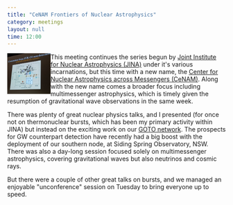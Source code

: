 ```yaml
---
title: "CeNAM Frontiers of Nuclear Astrophysics"
category: meetings
layout: null
time: 12:00
---
```

<p>
<img src="images/20230525_163317.jpg" width="100" align="left">
This meeting continues the series begun by 
<a href="https://www.jinaweb.org">Joint Institute for Nuclear
Astrophysics (JINA)</a> under it's various incarnations, but this time
with a new name, the 
<a href="https://indico.frib.msu.edu/event/58">Center for Nuclear
Astrophysics across Messengers (CeNAM)</a>. Along with the new name comes
a broader focus including multimessenger astrophysics, which is timely
given the resumption of gravitational wave observations in the same week.
</p>
<p>
There was plenty of great nuclear physics talks, and I presented (for once not
on thermonuclear bursts, which has been my primary activity
within JINA) but instead on the exciting work on our 
<a href="http://goto-observatory.org">GOTO network</a>. The prospects
for GW counterpart detection have recently had a big boost with the
deployment of our southern node, at Siding Spring Observatory, NSW.
There was also a day-long session focused solely on multimessenger
astrophysics, covering gravitational waves but also neutrinos and cosmic
rays. 
</p>
<p>
But there were a couple of other great talks on bursts, and we managed an
enjoyable "unconference" session on Tuesday to bring everyone up to speed.
</p>
